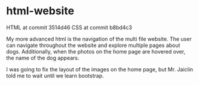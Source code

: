 # html-website

HTML at commit 3514d46
CSS at commit b8bd4c3


My more advanced html is the navigation of the multi file website. The user can navigate throughout the website and explore multiple pages about dogs. Additionally, when the photos on the home page are hovered over, the name of the dog appears.

I was going to fix the layout of the images on the home page, but Mr. Jaiclin told me to wait until we learn bootstrap.
